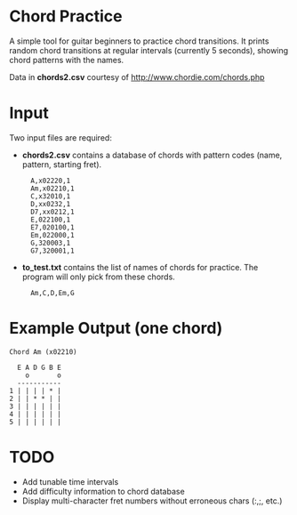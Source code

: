 Chord Practice
==============

A simple tool for guitar beginners to practice chord transitions. It prints
random chord transitions at regular intervals (currently 5 seconds), showing
chord patterns with the names.

Data in **chords2.csv** courtesy of http://www.chordie.com/chords.php

Input
=====

Two input files are required:

* **chords2.csv** contains a database of chords with pattern codes (name,
  pattern, starting fret).

        A,x02220,1
        Am,x02210,1
        C,x32010,1
        D,xx0232,1
        D7,xx0212,1
        E,022100,1
        E7,020100,1
        Em,022000,1
        G,320003,1
        G7,320001,1

* **to\_test.txt** contains the list of names of chords for practice. The program will
only pick from these chords.

        Am,C,D,Em,G


Example Output (one chord)
==========================

    Chord Am (x02210)
    
      E A D G B E
        o       o
      -----------
    1 | | | | * |
    2 | | * * | |
    3 | | | | | |
    4 | | | | | |
    5 | | | | | |

TODO
====
* Add tunable time intervals
* Add difficulty information to chord database
* Display multi-character fret numbers without erroneous chars (:,;, etc.)
